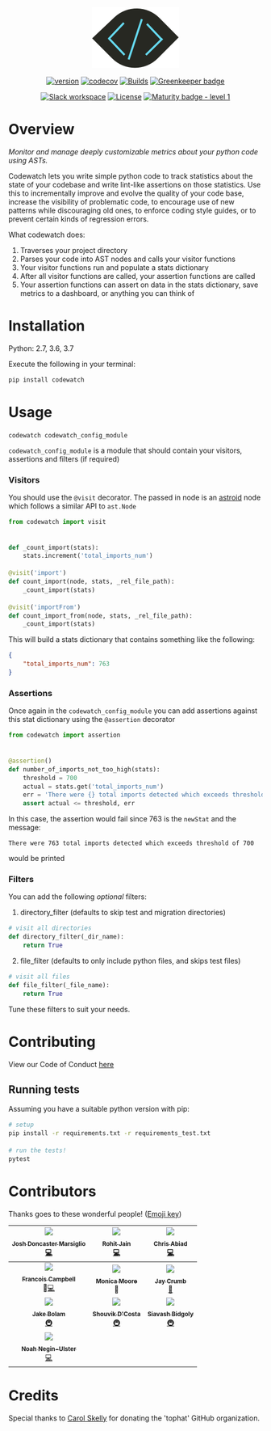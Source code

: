 <div align="center">
<a href="https://github.com/tophat/codewatch">
<img src="website/static/img/codewatch@2x.png"/>
</a>

[![version](https://img.shields.io/pypi/v/codewatch.svg)](https://pypi.org/project/codewatch/)
[![codecov](https://codecov.io/gh/tophat/codewatch/branch/master/graph/badge.svg)](https://codecov.io/gh/tophat/codewatch)
[![Builds](https://img.shields.io/circleci/project/github/tophat/codewatch/master.svg)](https://circleci.com/gh/tophat/codewatch)
[![Greenkeeper badge](https://badges.greenkeeper.io/tophat/codewatch.svg)](https://greenkeeper.io/)
<br />

[![Slack workspace](https://slackinvite.dev.tophat.com/badge.svg)](https://opensource.tophat.com/slack)
[![License](https://img.shields.io/badge/License-Apache%202.0-blue.svg)](https://opensource.org/licenses/Apache-2.0)
[![Maturity badge - level 1](https://img.shields.io/badge/Maturity-Level%201%20--%20New%20Project-yellow.svg)](https://github.com/tophat/getting-started/blob/master/scorecard.md)

</div>

# Overview

_Monitor and manage deeply customizable metrics about your python code using ASTs._

Codewatch lets you write simple python code to track statistics about the state of your codebase and write lint-like assertions on those statistics. Use this to incrementally improve and evolve the quality of your code base, increase the visibility of problematic code, to encourage use of new patterns while discouraging old ones, to enforce coding style guides, or to prevent certain kinds of regression errors.

What codewatch does:
1. Traverses your project directory
2. Parses your code into AST nodes and calls your visitor functions
3. Your visitor functions run and populate a stats dictionary
4. After all visitor functions are called, your assertion functions are called
5. Your assertion functions can assert on data in the stats dictionary, save metrics to a dashboard, or anything you can think of

# Installation
Python: 2.7, 3.6, 3.7

Execute the following in your terminal:

```bash
pip install codewatch
```

# Usage

`codewatch codewatch_config_module`

`codewatch_config_module` is a module that should contain your visitors, assertions and filters (if required)

### Visitors
You should use the `@visit` decorator.
The passed in node is an [astroid](https://astroid.readthedocs.io/en/latest/) node which follows a similar API to `ast.Node`

```python
from codewatch import visit


def _count_import(stats):
    stats.increment('total_imports_num')

@visit('import')
def count_import(node, stats, _rel_file_path):
    _count_import(stats)

@visit('importFrom')
def count_import_from(node, stats, _rel_file_path):
    _count_import(stats)
```

This will build a stats dictionary that contains something like the following:

```json
{
    "total_imports_num": 763
}
```

### Assertions
Once again in the `codewatch_config_module` you can add assertions against this stat dictionary using the `@assertion` decorator

```python
from codewatch import assertion


@assertion()
def number_of_imports_not_too_high(stats):
    threshold = 700
    actual = stats.get('total_imports_num')
    err = 'There were {} total imports detected which exceeds threshold of {}'.format(actual, threshold)
    assert actual <= threshold, err
```

In this case, the assertion would fail since 763 is the `newStat` and the message:

```
There were 763 total imports detected which exceeds threshold of 700
```

would be printed

### Filters
You can add the following *optional* filters:

1. directory_filter (defaults to skip test and migration directories)

```python
# visit all directories
def directory_filter(_dir_name):
    return True
```

2. file_filter (defaults to only include python files, and skips test files)
```python
# visit all files
def file_filter(_file_name):
    return True
```

Tune these filters to suit your needs.


# Contributing
View our Code of Conduct [here](https://github.com/tophat/getting-started/blob/master/code-of-conduct.md)

## Running tests
Assuming you have a suitable python version with pip:

```bash
# setup
pip install -r requirements.txt -r requirements_test.txt

# run the tests!
pytest
```

# Contributors

Thanks goes to these wonderful people! ([Emoji key](https://github.com/kentcdodds/all-contributors#emoji-key))

| [<img src="https://avatars2.githubusercontent.com/u/9436142?s=460&v=4" width="100px;"/><br /><sub><b>Josh Doncaster Marsiglio</b></sub>](https://github.com/lime-green)<br />[💻](https://github.com/tophat/codewatch/commits?author=lime-green)  | [<img src="https://avatars0.githubusercontent.com/u/18485117?s=460&v=4" width="100px;"/><br /><sub><b>Rohit Jain</b></sub>](https://github.com/rohit-jain27)<br />[💻](https://github.com/tophat/codewatch/commits?author=rohitjain-27) | [<img src="https://avatars2.githubusercontent.com/u/840172?s=460&v=4" width="100px;"/><br /><sub><b>Chris Abiad</b></sub>](https://github.com/cabiad)<br />[💻](https://github.com/tophat/codewatch/commits?author=cabiad) |
| :---: | :---: | :---: |
| [<img src="https://avatars.githubusercontent.com/u/3876970?s=100" width="100px;"/><br /><sub><b>Francois Campbell</b></sub>](https://github.com/francoiscampbell)<br />🤔[💻](https://github.com/tophat/codewatch/commits?author=francoiscampbell) | [<img src="https://avatars3.githubusercontent.com/u/8105535?s=100" width="100px;"/><br /><sub><b>Monica Moore</b></sub>](https://github.com/monicamm95)<br />🎨 | [<img src="https://avatars0.githubusercontent.com/u/7827407?s=100" width="100px;"/><br /><sub><b>Jay Crumb</b></sub>](https://github.com/jcrumb)<br />[📖](https://github.com/tophat/codewatch/commits?author=jcrumb) |
| [<img src="https://avatars.githubusercontent.com/u/3534236?s=100" width="100px;"/><br /><sub><b>Jake Bolam</b></sub>](https://github.com/jakebolam)<br />[🚇](https://github.com/tophat/codewatch/commits?author=jakebolam) | [<img src="https://avatars0.githubusercontent.com/u/6020693?s=100" width="100px;"/><br /><sub><b>Shouvik D'Costa</b></sub>](https://github.com/sdcosta)<br />[🚇](https://github.com/tophat/codewatch/commits?author=sdcosta) | [<img src="https://avatars1.githubusercontent.com/u/445636?s=100" width="100px;"/><br /><sub><b>Siavash Bidgoly</b></sub>](https://github.com/syavash)<br />[🚇](https://github.com/tophat/codewatch/commits?author=syavash) |
| [<img src="https://avatars0.githubusercontent.com/u/1297096?s=100" width="100px;"/><br /><sub><b>Noah Negin-Ulster</b></sub>](https://github.com/noahnu)<br />[💻](https://github.com/tophat/codewatch/commits?author=noahnu)

# Credits

Special thanks to [Carol Skelly](https://github.com/iatek) for donating the 'tophat' GitHub organization.
